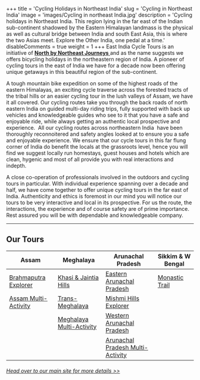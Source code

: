 +++
title = 'Cycling Holidays in Northeast India'
slug = 'Cycling in Northeast India'
image = 'images/Cycling in northeast India.jpg'
description = 'Cycling holidays in Northeast India. This region lying in the far east of the Indian sub-continent shadowed by the Eastern Himalayan landmass is the physical as well as cultural bridge between India and south East Asia, this is where the two Asias meet. Explore the Other India, one pedal at a time.'
disableComments = true
weight = 1
+++
East India Cycle Tours is an initiative of [**North by Northeast Journeys** ](https://www.nnejourneys.com/) and as the name suggests we offers bicycling holidays in the northeastern region of India. A pioneer of cycling tours in the east of India we have for a decade now been offering unique getaways in this beautiful region of the sub-continent. 

A tough mountain bike expedition on some of the highest roads of the eastern Himalayas, an exciting cycle traverse across the forested tracts of the tribal hills or an easier cycling tour in the lush valleys of Assam, we have it all covered. Our cycling routes take you through the back roads of north eastern India on guided multi-day riding trips, fully supported with back up vehicles and knowledgeable guides who see to it that you have a safe and enjoyable ride, while always getting an authentic local prospective and experience.  All our cycling routes across northeastern India  have been thoroughly reconnoitered and safety angles looked at to ensure you a safe and enjoyable experience. We ensure that our cycle tours in this far flung corner of India do benefit the locals at the grassroots level, hence you will find we suggest locally run homestays, guest houses and hotels which are clean, hygenic and most of all provide you with real interactions and indepth.

​A close co-operation of professionals involved in the outdoors and cycling tours in particular. With individual experience spanning over a decade and half, we have come together to offer unique cycling tours in the far east of India. Authenticity and ethics is foremost in our mind you will notice our tours to be very interactive and local in its prospective. For us the route, the interactions, the experience and of course safety are of prime importance. Rest assured you will be with dependable and knowledgeable company.



---


## Our Tours

| Assam     | Meghalaya | Arunachal Pradesh    | Sikkim & W Bengal    |
| -----------     |    -----------   |          ----------- |-----------|
| [Brahmaputra Explorer](/cycling-in-assam/)   | [Khasi & Jaintia Hills](/cycling-in-meghalaya/)     | [Eastern Arunachal Pradesh](/cycling-in-eastern-arunachal-pradesh/)  |[Monastic Trail](/cycling-in-sikkim/)    |
| [Assam Multi-Activity](/multi-activity-holiday-assam/)   | [Trans-Meghalaya](/trans-meghalaya-cycling-tour/)      | [Mishmi Hills Explorer](/cycling-mishmi-hills/)      |   |
|   | [Meghalaya Multi-Activity](/multi-activity-holiday-meghalaya/)       | [Western Arunachal Pradesh](/cycling-in-western-arunachal-pradesh/)      |   |
|    |        | [Arunachal Pradesh Multi-Activity](/multi-activity-holiday-arunachal-pradesh/)     | 

###### [*Head over to our main site for more details >>*](https://www.nnejourneys.com/)


